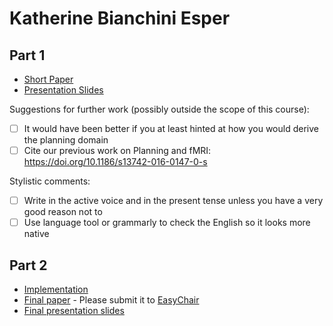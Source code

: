 # Katherine Bianchini Esper

## Part 1

- [Short Paper](esper-proposal.pdf)
- [Presentation Slides](esper-presentation.pdf)

Suggestions for further work (possibly outside the scope of this course):

- [ ] It would have been better if you at least hinted at how you would derive the planning domain 
- [ ] Cite our previous work on Planning and fMRI: https://doi.org/10.1186/s13742-016-0147-0-s

Stylistic comments:

- [ ] Write in the active voice and in the present tense unless you have a very good reason not to 
- [ ] Use language tool or grammarly to check the English so it looks more native 

## Part 2

- [Implementation](https://github.com/katherineesper/implementation-pddl)
- [Final paper](esper-paper.pdf) - Please submit it to [EasyChair](https://easychair.org/conferences/?conf=ap2020)
- [Final presentation slides](esper-final-presentation-slides.pdf)
